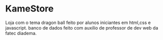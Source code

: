 # KameStore
Loja com o tema dragon ball feito por alunos iniciantes em html,css e javascript. banco de dados feito com auxilio de professor de dev web da fatec diadema.
